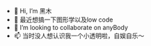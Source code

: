 - 👋 Hi, I’m 黑木
- 👀 最近想搞一下图形学以及low code
- 💞️ I’m looking to collaborate on anyBody
- 📫 当时没人想认识我一个小透明啦，自娱自乐～

<!---
Owen-MS/Owen-MS is a ✨ special ✨ repository because its `README.md` (this file) appears on your GitHub profile.
You can click the Preview link to take a look at your changes.
--->

